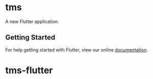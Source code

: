 # tms

A new Flutter application.

## Getting Started

For help getting started with Flutter, view our online
[documentation](https://flutter.io/).
# tms-flutter
